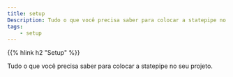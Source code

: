 ```yaml
---
title: setup
Description: Tudo o que você precisa saber para colocar a statepipe no seu projeto.
tags:
    - setup
---
```


{{% hlink h2 "Setup" %}}

Tudo o que você precisa saber para colocar a statepipe no seu projeto.
